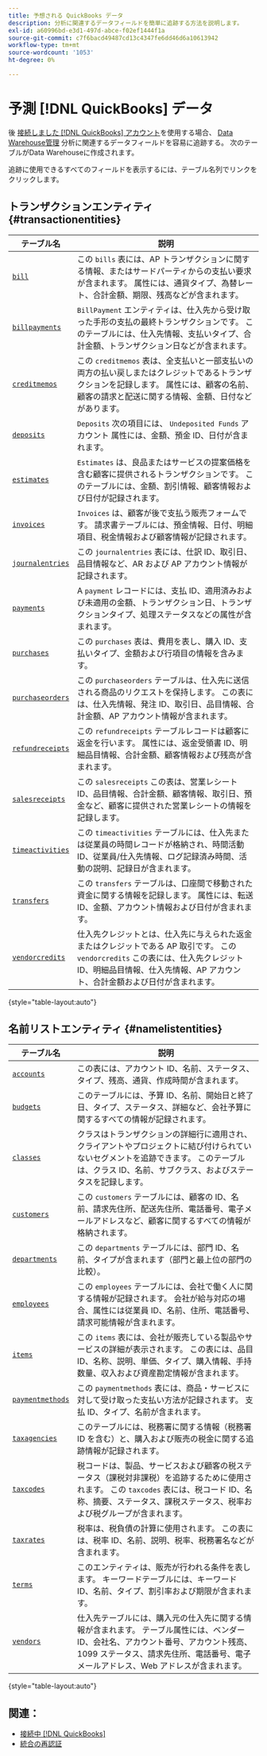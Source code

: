 ```yaml
---
title: 予想される QuickBooks データ
description: 分析に関連するデータフィールドを簡単に追跡する方法を説明します。
exl-id: a60996bd-e3d1-497d-abce-f02ef1444f1a
source-git-commit: c7f6bacd49487cd13c4347fe6dd46d6a10613942
workflow-type: tm+mt
source-wordcount: '1053'
ht-degree: 0%

---
```


# 予測 [!DNL QuickBooks] データ

後 [接続しました [!DNL QuickBooks] アカウント](../../../data-analyst/importing-data/integrations/quickbooks.md)を使用する場合、 [Data Warehouse管理](../../../data-analyst/data-warehouse-mgr/tour-dwm.md) 分析に関連するデータフィールドを容易に追跡する。 次のテーブルがData Warehouseに作成されます。

追跡に使用できるすべてのフィールドを表示するには、テーブル名列でリンクをクリックします。

## トランザクションエンティティ {#transactionentities}

| **テーブル名** | **説明** |
|-----|-----|
| [`bill`](https://developer.intuit.com/app/developer/qbo/docs/api/accounting/all-entities/Bill) | この `bills` 表には、AP トランザクションに関する情報、またはサードパーティからの支払い要求が含まれます。 属性には、通貨タイプ、為替レート、合計金額、期限、残高などが含まれます。 |
| [`billpayments`](https://developer.intuit.com/app/developer/qbo/docs/api/accounting/all-entities/BillPayment) | `BillPayment` エンティティは、仕入先から受け取った手形の支払の最終トランザクションです。 このテーブルには、仕入先情報、支払いタイプ、合計金額、トランザクション日などが含まれます。 |
| [`creditmemos`](https://developer.intuit.com/app/developer/qbo/docs/api/accounting/all-entities/CreditMemo) | この `creditmemos` 表は、全支払いと一部支払いの両方の払い戻しまたはクレジットであるトランザクションを記録します。 属性には、顧客の名前、顧客の請求と配送に関する情報、金額、日付などがあります。 |
| [`deposits`](https://developer.intuit.com/app/developer/qbo/docs/api/accounting/all-entities/Deposit) | `Deposits` 次の項目には、 `Undeposited Funds` アカウント 属性には、金額、預金 ID、日付が含まれます。 |
| [`estimates`](https://developer.intuit.com/app/developer/qbo/docs/api/accounting/all-entities/Estimate) | `Estimates` は、良品またはサービスの提案価格を含む顧客に提供されるトランザクションです。 このテーブルには、金額、割引情報、顧客情報および日付が記録されます。 |
| [`invoices`](https://developer.intuit.com/app/developer/qbo/docs/api/accounting/all-entities/Invoice) | `Invoices` は、顧客が後で支払う販売フォームです。 請求書テーブルには、預金情報、日付、明細項目、税金情報および顧客情報が記録されます。 |
| [`journalentries`](https://developer.intuit.com/app/developer/qbo/docs/api/accounting/all-entities/JournalEntry) | この `journalentries` 表には、仕訳 ID、取引日、品目情報など、AR および AP アカウント情報が記録されます。 |
| [`payments`](https://developer.intuit.com/app/developer/qbo/docs/api/accounting/all-entities/Payment) | A `payment` レコードには、支払 ID、適用済みおよび未適用の金額、トランザクション日、トランザクションタイプ、処理ステータスなどの属性が含まれます。 |
| [`purchases`](https://developer.intuit.com/app/developer/qbo/docs/api/accounting/all-entities/Purchase) | この `purchases` 表は、費用を表し、購入 ID、支払いタイプ、金額および行項目の情報を含みます。 |
| [`purchaseorders`](https://developer.intuit.com/app/developer/qbo/docs/api/accounting/all-entities/PurchaseOrder) | この `purchaseorders` テーブルは、仕入先に送信される商品のリクエストを保持します。 この表には、仕入先情報、発注 ID、取引日、品目情報、合計金額、AP アカウント情報が含まれます。 |
| [`refundreceipts`](https://developer.intuit.com/app/developer/qbo/docs/api/accounting/all-entities/RefundReceipt) | この `refundreceipts` テーブルレコードは顧客に返金を行います。 属性には、返金受領書 ID、明細品目情報、合計金額、顧客情報および残高が含まれます。 |
| [`salesreceipts`](https://developer.intuit.com/app/developer/qbo/docs/api/accounting/all-entities/SalesReceipt) | この `salesreceipts` この表は、営業レシート ID、品目情報、合計金額、顧客情報、取引日、預金など、顧客に提供された営業レシートの情報を記録します。 |
| [`timeactivities`](https://developer.intuit.com/app/developer/qbo/docs/api/accounting/all-entities/TimeActivity) | この `timeactivities` テーブルには、仕入先または従業員の時間レコードが格納され、時間活動 ID、従業員/仕入先情報、ログ記録済み時間、活動の説明、記録日が含まれます。 |
| [`transfers`](https://developer.intuit.com/app/developer/qbo/docs/api/accounting/all-entities/Transfer) | この `transfers` テーブルは、口座間で移動された資金に関する情報を記録します。 属性には、転送 ID、金額、アカウント情報および日付が含まれます。 |
| [`vendorcredits`](https://developer.intuit.com/app/developer/qbo/docs/api/accounting/all-entities/VendorCredit) | 仕入先クレジットとは、仕入先に与えられた返金またはクレジットである AP 取引です。 この `vendorcredits` この表には、仕入先クレジット ID、明細品目情報、仕入先情報、AP アカウント、合計金額および日付が含まれます。 |

{style="table-layout:auto"}

## 名前リストエンティティ {#namelistentities}

| **テーブル名** | **説明** |
|-----|-----|
| [`accounts`](https://developer.intuit.com/app/developer/qbo/docs/api/accounting/all-entities/Account) | この表には、アカウント ID、名前、ステータス、タイプ、残高、通貨、作成時間が含まれます。 |
| [`budgets`](https://developer.intuit.com/app/developer/qbo/docs/api/accounting/all-entities/Budget) | このテーブルには、予算 ID、名前、開始日と終了日、タイプ、ステータス、詳細など、会社予算に関するすべての情報が記録されます。 |
| [`classes`](https://developer.intuit.com/app/developer/qbo/docs/api/accounting/all-entities/Class) | クラスはトランザクションの詳細行に適用され、クライアントやプロジェクトに結び付けられていないセグメントを追跡できます。 このテーブルは、クラス ID、名前、サブクラス、およびステータスを記録します。 |
| [`customers`](https://developer.intuit.com/app/developer/qbo/docs/api/accounting/all-entities/Customer) | この `customers` テーブルには、顧客の ID、名前、請求先住所、配送先住所、電話番号、電子メールアドレスなど、顧客に関するすべての情報が格納されます。 |
| [`departments`](https://developer.intuit.com/app/developer/qbo/docs/api/accounting/all-entities/Department) | この `departments` テーブルには、部門 ID、名前、タイプが含まれます（部門と最上位の部門の比較）。 |
| [`employees`](https://developer.intuit.com/app/developer/qbo/docs/api/accounting/all-entities/Employee) | この `employees` テーブルには、会社で働く人に関する情報が記録されます。 会社が給与対応の場合、属性には従業員 ID、名前、住所、電話番号、請求可能情報が含まれます。 |
| [`items`](https://developer.intuit.com/app/developer/qbo/docs/api/accounting/all-entities/Item) | この `items` 表には、会社が販売している製品やサービスの詳細が表示されます。 この表には、品目 ID、名称、説明、単価、タイプ、購入情報、手持数量、収入および資産勘定情報が含まれます。 |
| [`paymentmethods`](https://developer.intuit.com/app/developer/qbo/docs/api/accounting/all-entities/PaymentMethod) | この `paymentmethods` 表には、商品・サービスに対して受け取った支払い方法が記録されます。 支払 ID、タイプ、名前が含まれます。 |
| [`taxagencies`](https://developer.intuit.com/app/developer/qbo/docs/api/accounting/all-entities/TaxAgency) | このテーブルには、税務署に関する情報（税務署 ID を含む）と、購入および販売の税金に関する追跡情報が記録されます。 |
| [`taxcodes`](https://developer.intuit.com/app/developer/qbo/docs/api/accounting/all-entities/TaxCode) | 税コードは、製品、サービスおよび顧客の税ステータス（課税対非課税）を追跡するために使用されます。 この `taxcodes` 表には、税コード ID、名称、摘要、ステータス、課税ステータス、税率および税グループが含まれます。 |
| [`taxrates`](https://developer.intuit.com/app/developer/qbo/docs/api/accounting/all-entities/TaxRate) | 税率は、税負債の計算に使用されます。 この表には、税率 ID、名前、説明、税率、税務署名などが含まれます。 |
| [`terms`](https://developer.intuit.com/app/developer/qbo/docs/api/accounting/all-entities/Term) | このエンティティは、販売が行われる条件を表します。 キーワードテーブルには、キーワード ID、名前、タイプ、割引率および期限が含まれます。 |
| [`vendors`](https://developer.intuit.com/app/developer/qbo/docs/api/accounting/all-entities/Vendor) | 仕入先テーブルには、購入元の仕入先に関する情報が含まれます。 テーブル属性には、ベンダー ID、会社名、アカウント番号、アカウント残高、1099 ステータス、請求先住所、電話番号、電子メールアドレス、Web アドレスが含まれます。 |

{style="table-layout:auto"}

## 関連：

* [接続中 [!DNL QuickBooks]](../integrations/quickbooks.md)
* [統合の再認証](https://experienceleague.adobe.com/docs/commerce-knowledge-base/kb/how-to/mbi-reauthenticating-integrations.html)
